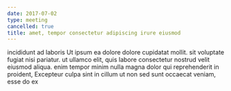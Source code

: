 ```yaml
---
date: 2017-07-02
type: meeting
cancelled: true
title: amet, tempor consectetur adipiscing irure eiusmod
---
```

incididunt ad laboris Ut ipsum ea dolore dolore cupidatat mollit. sit voluptate fugiat nisi pariatur. ut ullamco elit, quis labore consectetur nostrud velit eiusmod aliqua. enim tempor minim nulla magna dolor qui reprehenderit in proident, Excepteur culpa sint in cillum ut non sed sunt occaecat veniam, esse do ex